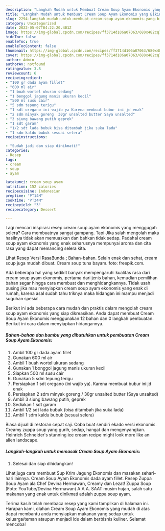 ```yaml
---
description: "Langkah Mudah untuk Membuat Cream Soup Ayam Ekonomis yang Bikin Ngiler, Buat Buka Puasa Lezat Sekali"
title: "Langkah Mudah untuk Membuat Cream Soup Ayam Ekonomis yang Bikin Ngiler, Buat Buka Puasa Lezat Sekali"
slug: 2294-langkah-mudah-untuk-membuat-cream-soup-ayam-ekonomis-yang-bikin-ngiler-buat-buka-puasa-lezat-sekali
category: Uncategorized
date: 2022-05-07T04:22:20.401Z
image: https://img-global.cpcdn.com/recipes/ff3714d106a07063/680x482cq70/cream-soup-ayam-ekonomis-foto-resep-utama.jpg
hideToc: false
enableToc: true
enableTocContent: false
thumbnail: https://img-global.cpcdn.com/recipes/ff3714d106a07063/680x482cq70/cream-soup-ayam-ekonomis-foto-resep-utama.jpg
cover: https://img-global.cpcdn.com/recipes/ff3714d106a07063/680x482cq70/cream-soup-ayam-ekonomis-foto-resep-utama.jpg
author: Admin
authorAv: notfound
ratingvalue: 3.8
reviewcount: 6
recipeingredient:
- "100 gr dada ayam fillet"
- "600 ml air"
- "1 buah wortel ukuran sedang"
- "1 bonggol jagung manis ukuran kecil"
- "500 ml susu cair"
- "5 sdm tepung terigu"
- "1 sdt oregano ini wajib ya Karena membuat bubur ini jd enak"
- "2 sdm minyak goreng  30gr unsalted butter Saya unsalted"
- "3 siung bawang putih geprek"
- "1 sdt garam"
- "1/2 sdt lada bubuk bisa ditambah jika suka lada"
- "1 sdm kaldu bubuk sesuai selera"
recipeinstructions:

- "Sudah jadi dan siap dinikmati!"
categories:
- Resep
tags:
- cream
- soup
- ayam

katakunci: cream soup ayam 
nutrition: 152 calories
recipecuisine: Indonesian
preptime: "PT14M"
cooktime: "PT34M"
recipeyield: "3"
recipecategory: Dessert

---
```



Lagi mencari inspirasi resep cream soup ayam ekonomis yang menggugah selera? Cara membuatnya sangat gampang. Tapi Jika salah mengolah maka hasilnya tidak akan memuaskan dan bahkan tidak sedap. Padahal cream soup ayam ekonomis yang enak seharusnya mempunyai aroma dan cita rasa yang dapat memancing selera kita.


Lihat Resep Versi RasaBunda ; Bahan-bahan. Selain enak dan sehat, cream soup juga mudah dibuat. Cream soup tuna bayam. foto: freepik.com.

Ada beberapa hal yang sedikit banyak mempengaruhi kualitas rasa dari cream soup ayam ekonomis, pertama dari jenis bahan, kemudian pemilihan bahan segar hingga cara membuat dan menghidangkannya. Tidak usah pusing jika mau menyiapkan cream soup ayam ekonomis yang enak di rumah, karena asal sudah tahu triknya maka hidangan ini mampu menjadi suguhan spesial.


Berikut ini ada beberapa cara mudah dan praktis dalam mengolah cream soup ayam ekonomis yang siap dikreasikan. Anda dapat membuat Cream Soup Ayam Ekonomis menggunakan 12 bahan dan 0 langkah pembuatan. Berikut ini cara dalam menyiapkan hidangannya.

<!--inarticleads1-->

##### Bahan-bahan dan bumbu yang dibutuhkan untuk pembuatan Cream Soup Ayam Ekonomis:

1. Ambil 100 gr dada ayam fillet
1. Gunakan 600 ml air
1. Ambil 1 buah wortel ukuran sedang
1. Gunakan 1 bonggol jagung manis ukuran kecil
1. Siapkan 500 ml susu cair
1. Gunakan 5 sdm tepung terigu
1. Persiapkan 1 sdt oregano (ini wajib ya). Karena membuat bubur ini jd enak
1. Persiapkan 2 sdm minyak goreng / 30gr unsalted butter (Saya unsalted)
1. Ambil 3 siung bawang putih, geprek
1. Sediakan 1 sdt garam
1. Ambil 1/2 sdt lada bubuk (bisa ditambah jika suka lada)
1. Ambil 1 sdm kaldu bubuk (sesuai selera)


Biasa dijual di restoran cepat saji. Coba buat sendiri ekado versi ekonomis. Creamy zuppa soup yang gurih, sedap, hangat dan mengenyangkan. Heinrich Schneider&#39;s stunning ice cream recipe might look more like an alien landscape. 

<!--inarticleads2-->

##### Langkah-langkah untuk memasak Cream Soup Ayam Ekonomis:


1. Selesai dan siap dihidangkan!

Lihat juga cara membuat Sup Krim Jagung Ekonomis dan masakan sehari-hari lainnya. Cream Soup Ayam Ekonomis dada ayam fillet. Resep Zuppa Soup Ayam ala Chef Devina Hermawan, Creamy dan Lezat! Zuppa Soup (Foto: YouTube/Devina Hermawan) A A A. SAAT musim hujan, salah satu makanan yang enak untuk dinikmati adalah zuppa soup ayam. 

Terima kasih telah membaca resep yang kami tampilkan di halaman ini. Harapan kami, olahan Cream Soup Ayam Ekonomis yang mudah di atas dapat membantu anda menyiapkan makanan yang sedap untuk keluarga/teman ataupun menjadi ide dalam berbisnis kuliner. Selamat mencoba!
